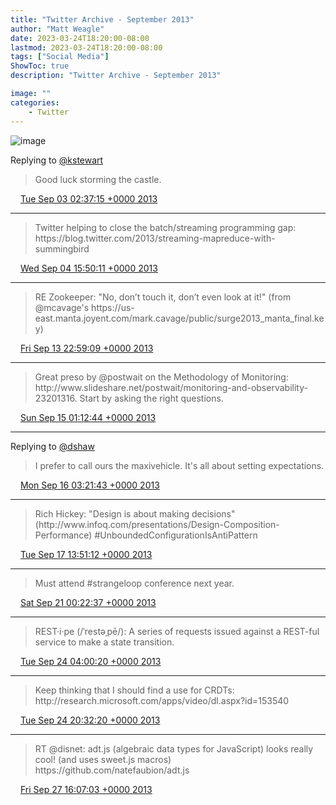 ```yaml
---
title: "Twitter Archive - September 2013"
author: "Matt Weagle"
date: 2023-03-24T18:20:00-08:00
lastmod: 2023-03-24T18:20:00-08:00
tags: ["Social Media"]
ShowToc: true
description: "Twitter Archive - September 2013"

image: ""
categories: 
    - Twitter
---
```

![image](/sadtwitterbird3.jpg)

Replying to [@kstewart](https://twitter.com/kstewart/status/374696984793198592)

> Good luck storming the castle\.

<img src="./media/tweet.ico" width="12" /> [Tue Sep 03 02:37:15 +0000 2013](https://twitter.com/mweagle/status/374722729838006272)

----

> Twitter helping to close the batch/streaming programming gap: https://blog\.twitter\.com/2013/streaming\-mapreduce\-with\-summingbird

<img src="./media/tweet.ico" width="12" /> [Wed Sep 04 15:50:11 +0000 2013](https://twitter.com/mweagle/status/375284666040713216)

----

> RE Zookeeper: "No, don’t touch it, don’t even look at it\!" \(from @mcavage's https://us\-east\.manta\.joyent\.com/mark\.cavage/public/surge2013\_manta\_final\.key\)

<img src="./media/tweet.ico" width="12" /> [Fri Sep 13 22:59:09 +0000 2013](https://twitter.com/mweagle/status/378654109517086721)

----

> Great preso by @postwait on the Methodology of Monitoring: http://www\.slideshare\.net/postwait/monitoring\-and\-observability\-23201316\. Start by asking the right questions\.

<img src="./media/tweet.ico" width="12" /> [Sun Sep 15 01:12:44 +0000 2013](https://twitter.com/mweagle/status/379050116994183168)

----

Replying to [@dshaw](https://twitter.com/dshaw/status/379421861794570240)

> I prefer to call ours the maxivehicle\. It's all about setting expectations\.

<img src="./media/tweet.ico" width="12" /> [Mon Sep 16 03:21:43 +0000 2013](https://twitter.com/mweagle/status/379444963638906881)

----

> Rich Hickey: "Design is about making decisions" \(http://www\.infoq\.com/presentations/Design\-Composition\-Performance\) \#UnboundedConfigurationIsAntiPattern

<img src="./media/tweet.ico" width="12" /> [Tue Sep 17 13:51:12 +0000 2013](https://twitter.com/mweagle/status/379965766981808128)

----

> Must attend \#strangeloop conference next year\.

<img src="./media/tweet.ico" width="12" /> [Sat Sep 21 00:22:37 +0000 2013](https://twitter.com/mweagle/status/381211830305034241)

----

> REST·i·pe \(/ˈrestəˌpē/\): A series of requests issued against a REST\-ful service to make a state transition\.

<img src="./media/tweet.ico" width="12" /> [Tue Sep 24 04:00:20 +0000 2013](https://twitter.com/mweagle/status/382353785613328384)

----

> Keep thinking that I should find a use for CRDTs: http://research\.microsoft\.com/apps/video/dl\.aspx?id\=153540

<img src="./media/tweet.ico" width="12" /> [Tue Sep 24 20:32:20 +0000 2013](https://twitter.com/mweagle/status/382603428347670529)

----

> RT @disnet: adt\.js \(algebraic data types for JavaScript\) looks really cool\! \(and uses sweet\.js macros\) https://github\.com/natefaubion/adt\.js

<img src="./media/tweet.ico" width="12" /> [Fri Sep 27 16:07:03 +0000 2013](https://twitter.com/mweagle/status/383623832541462528)